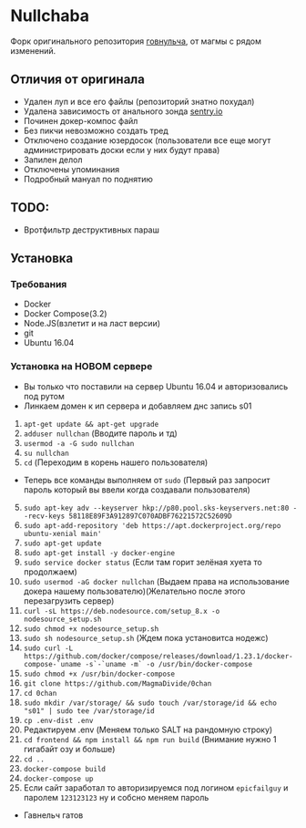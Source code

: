# Nullchaba
Форк оригинального репозитория [говнульча](https://github.com/klkvsk/0chan), от магмы с рядом изменений.

## Отличия от оригинала
* Удален луп и все его файлы (репозиторий знатно похудал)
* Удалена зависимость от анального зонда [sentry.io](https://sentry.io)
* Починен докер-компос файл
* Без пикчи невозможно создать тред
* Отключено создание юзердосок (пользователи все еще могут администрировать доски если у них будут права)
* Запилен делол
* Отключены упоминания
* Подробный мануал по поднятию

## TODO:
* Вротфильтр деструктивных параш

## Установка
### Требования
* Docker
* Docker Compose(3.2)
* Node.JS(взлетит и на ласт версии)
* git
* Ubuntu 16.04
### Установка на НОВОМ сервере
* Вы только что поставили на сервер Ubuntu 16.04 и авторизовались под рутом
* Линкаем домен к ип сервера и добавляем днс запись s01
1. `apt-get update && apt-get upgrade`
2. `adduser nullchan` (Вводите пароль и тд)
3. `usermod -a -G sudo nullchan`
4. `su nullchan`
5. `cd` (Переходим в корень нашего пользователя)
* Теперь все команды выполняем от `sudo` (Первый раз запросит пароль который вы ввели когда создавали пользователя)
5. `sudo apt-key adv --keyserver hkp://p80.pool.sks-keyservers.net:80 --recv-keys 58118E89F3A912897C070ADBF76221572C52609D`
6. `sudo apt-add-repository 'deb https://apt.dockerproject.org/repo ubuntu-xenial main'`
7. `sudo apt-get update`
8. `sudo apt-get install -y docker-engine`
9. `sudo service docker status` (Если там горит зелёная хуета то продолжаем)
10. `sudo usermod -aG docker nullchan` (Выдаем права на использование докера нашему пользователю)(Желательно после этого перезагрузить сервер)
11. `curl -sL https://deb.nodesource.com/setup_8.x -o nodesource_setup.sh`
12. `sudo chmod +x nodesource_setup.sh`
13. `sudo sh nodesource_setup.sh` (Ждем пока установитса нодежс)
14. ```sudo curl -L https://github.com/docker/compose/releases/download/1.23.1/docker-compose-`uname -s`-`uname -m` -o /usr/bin/docker-compose```
15. `sudo chmod +x /usr/bin/docker-compose`
16. `git clone https://github.com/MagmaDivide/0chan`
17. `cd 0chan`
18. `sudo mkdir /var/storage/ && sudo touch /var/storage/id && echo "s01" | sudo tee /var/storage/id`
19. `cp .env-dist .env`
20. Редактируем .env (Меняем только SALT на рандомную строку)
21. `cd frontend && npm install && npm run build` (Внимание нужно 1 гигабайт озу и больше)
22. `cd ..`
23. `docker-compose build`
24. `docker-compose up`
25. Если сайт заработал то авторизируемся под логином `epicfailguy` и паролем `123123123` ну и собсно меняем пароль
* Гавнельч гатов
